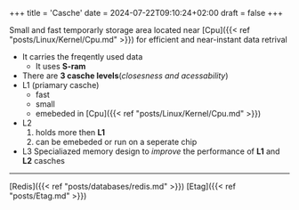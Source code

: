 +++
title = 'Casche'
date = 2024-07-22T09:10:24+02:00
draft = false
+++

Small and fast temporarly storage area 
located near [Cpu]({{< ref "posts/Linux/Kernel/Cpu.md" >}}) for efficient and near-instant data retrival 

- It carries the freqently used data 
	- It uses **S-ram** 
- There are **3 casche levels**(*closesness and acessability*)
- L1 (priamary casche)
	-  fast 
	-  small
	-  emebeded in [Cpu]({{< ref "posts/Linux/Kernel/Cpu.md" >}})
- L2 
	1. holds more then **L1**
	2. can be emebeded or run on a seperate chip
- L3 
		Specialiazed memory design to *improve* the performance of **L1**  and **L2**  casches


---

[Redis]({{< ref "posts/databases/redis.md" >}})
[Etag]({{< ref "posts/Etag.md" >}})
